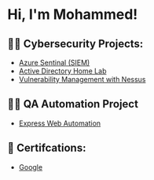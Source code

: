 <h1>Hi, I'm Mohammed! <br/>

<h2>👨‍💻 Cybersecurity Projects:</h2>

  - [Azure Sentinal (SIEM)](https://github.com/sifatmohossain/ActiveDirectoryLab)
  - [Active Directory Home Lab](https://github.com/sifatmohossain/ActiveDirectoryLab)
  - [Vulnerability Management with Nessus](https://github.com/sifatmohossain/ActiveDirectoryLab)
  
<h2>👨‍💻 QA Automation Project</h2>

  - [Express Web Automation](https://www.youtube.com/watch?v=a83ASGn_V_s)

<h2>📝 Certifcations:</h2>

 - [Google ](https://www.youtube.com/watch?v=a83ASGn_V_s)
